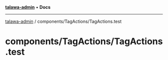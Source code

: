 [**talawa-admin**](../../../README.md) • **Docs**

***

[talawa-admin](../../../modules.md) / components/TagActions/TagActions.test

# components/TagActions/TagActions.test
